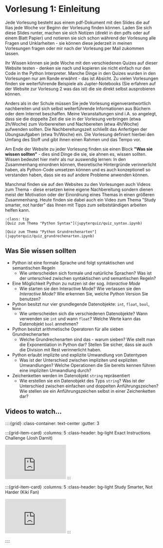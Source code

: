 # Vorlesung 1: Einleitung

Jede Vorlesung besteht aus einem pdf-Dokument mit den Slides die auf Ilias jede Woche vor Beginn der Vorlesung finden können.
Laden Sie sich diese Slides runter, machen sie sich Notizen (direkt in den pdfs oder auf einem Blatt Papier) und notieren sie sich schon während der Vorlesung alle Fragen und Unklarheiten - sie können diese jederzeit in meinen Vorlesungen fragen oder mir nach der Vorlesung per Mail zukommen lassen.

Ihr Wissen können sie jede Woche mit den verschiedenen Quizes auf dieser Website testen - denken sie nach und kopieren sie nicht einfach nur den Code in the Python Interpreter. Manche Dinge in den Quizes wurden in den Vorlesungen nur am Rande erwähnt - das ist Absicht.
Zu vielen Vorlesungen finden sie weiterführende Beispiele als Jupter-Notebooks (Sie erfahren auf der Website zur Vorlesung 2 was das ist) die sie direkt selbst ausprobieren können. 

Anders als in der Schule müssen Sie jede Vorlesung eigenverantwortlich nachbereiten und sich selbst weiterführende Informationen aus Büchern oder dem Internet beschaffen. Meine Veranstaltungen sind i.A. so angelegt, dass sie die doppelte Zeit die sie in der Vorlesung verbringen (etwa 2h/Woche) zum Vorberereiten und Nachbereiten (etwa 4h/Woche) aufwenden sollten. Die Nachbereitungszeit schließt das Anfertigen der Übungsaufgaben (etwa 1h/Woche) ein. Die Vorlesung definiert hierbei den Umfang des Stoff und gibt ihnen einen Rahmen und das Tempo vor.

Am Ende der Website zu jeder Vorlesung finden sie einen Block **"Was sie wissen sollten"** - dies sind Dinge die sie, sie ahnen es, wissen sollten. Wissen bedeutet hier mehr als nur auswendig lernen: In den Zusammenhang einordnen können, theoretische Hintergründe verinnerlicht haben, als Python-Code umsetzen können und es auch konzeptionell so verstanden haben, dass sie es auf andere Probleme anwenden können.

Manchmal finden sie auf den Websites zu den Vorlesungen auch Videos zum Thema - diese ersetzen keine eigene Nachbereitung sondern dienen meist der Motivation oder der Einordnung eines Themas in einen größeren Zusammenhang. Heute finden sie dabei auch ein Video zum Thema "Study smarter, not harder" das Ihnen mit Tipps zum selbstständigen arbeiten helfen kann.


```{admonition} Hier geht zu den Quizes...
:class: tip
[Quiz zum Thema "Python Syntax"](jupyterquiz/quiz_syntax.ipynb)

[Quiz zum Thema "Python Grundrechenarten"](jupyterquiz/quiz_grundrechenarten.ipynb)
```

## Was Sie wissen sollten
* Python ist eine formale Sprache und folgt syntaktischen und semantischen Regeln
    * Wie unterscheiden sich formale und natürliche Sprachen? Was ist der unterschied zwischen syntaktischen und semantischen Regeln? 
* Eine Möglichkeit Python zu nutzen ist der sog. *Interactive Mode*
    * Wie starten sie den Interactive Mode? Wie verlassen sie den *Interactive Mode*? Wie erkennen Sie, welche Python Version Sie benutzen?
* Python besitzt nur vier grundlegende Datenobjekte: `int`, `float`, `bool`, `None`
    * Wie unterscheiden sich die verschiedenen Datenobjekte? Wann verwenden sie `int` und wann `float`? Welche Werte kann das Datenobjekt `bool` annehmen?
* Python besitzt arithmetische Operatoren für alle sieben Grundrechenarten
    * Welche Grundrechenarten sind das - warum sieben? Wie stellt man die Exponentiation in Python dar? Stellen Sie sicher, dass sie auch die Division mit Rest verinnerlicht haben.
* Python erlaubt implizite und explizite Umwandlung von Datentypen
    * Was ist der Unterschied zwischen impliziten und expliziten Umwandlungen? Welche Operationen die Sie bereits kennen führen eine impliziten Umwandlung durch?
* Zeichenketten werden im Datenobjekt `string` repräsentiert
    * Wie erstellen sie ein Datenobjekt des Typs `string`? Was ist der Unterschied zwischen einfachen und doppelten Anführungszeichen? Wie stellen sie ein Anführungszeichen selbst in einer Zeichenketten dar?


## Videos to watch...
::::{grid}
:class-container: text-center
:gutter: 3

:::{grid-item-card}
:columns: 5
:class-header: bg-light
Exact Instructions Challenge (Josh Darnit)

<iframe width="200" height="113" src="https://www.youtube.com/embed/cDA3_5982h8" title="YouTube video player" frameborder="0" allow="accelerometer; autoplay; clipboard-write; encrypted-media; gyroscope; picture-in-picture; web-share" allowfullscreen></iframe>
:::

:::{grid-item-card}
:columns: 5
:class-header: bg-light
Study Smarter, Not Harder (Kiki Fan)

<iframe width="200" height="113" src="https://www.youtube.com/embed/BRTqeAEga5E" title="YouTube video player" frameborder="0" allow="accelerometer; autoplay; clipboard-write; encrypted-media; gyroscope; picture-in-picture; web-share" allowfullscreen></iframe>
:::


::::

